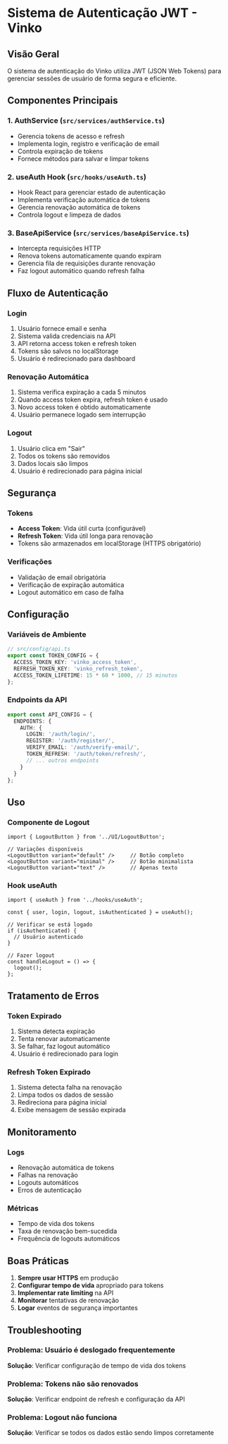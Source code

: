 # Sistema de Autenticação JWT - Vinko

## Visão Geral

O sistema de autenticação do Vinko utiliza JWT (JSON Web Tokens) para gerenciar sessões de usuário de forma segura e eficiente.

## Componentes Principais

### 1. AuthService (`src/services/authService.ts`)
- Gerencia tokens de acesso e refresh
- Implementa login, registro e verificação de email
- Controla expiração de tokens
- Fornece métodos para salvar e limpar tokens

### 2. useAuth Hook (`src/hooks/useAuth.ts`)
- Hook React para gerenciar estado de autenticação
- Implementa verificação automática de tokens
- Gerencia renovação automática de tokens
- Controla logout e limpeza de dados

### 3. BaseApiService (`src/services/baseApiService.ts`)
- Intercepta requisições HTTP
- Renova tokens automaticamente quando expiram
- Gerencia fila de requisições durante renovação
- Faz logout automático quando refresh falha

## Fluxo de Autenticação

### Login
1. Usuário fornece email e senha
2. Sistema valida credenciais na API
3. API retorna access token e refresh token
4. Tokens são salvos no localStorage
5. Usuário é redirecionado para dashboard

### Renovação Automática
1. Sistema verifica expiração a cada 5 minutos
2. Quando access token expira, refresh token é usado
3. Novo access token é obtido automaticamente
4. Usuário permanece logado sem interrupção

### Logout
1. Usuário clica em "Sair"
2. Todos os tokens são removidos
3. Dados locais são limpos
4. Usuário é redirecionado para página inicial

## Segurança

### Tokens
- **Access Token**: Vida útil curta (configurável)
- **Refresh Token**: Vida útil longa para renovação
- Tokens são armazenados em localStorage (HTTPS obrigatório)

### Verificações
- Validação de email obrigatória
- Verificação de expiração automática
- Logout automático em caso de falha

## Configuração

### Variáveis de Ambiente
```typescript
// src/config/api.ts
export const TOKEN_CONFIG = {
  ACCESS_TOKEN_KEY: 'vinko_access_token',
  REFRESH_TOKEN_KEY: 'vinko_refresh_token',
  ACCESS_TOKEN_LIFETIME: 15 * 60 * 1000, // 15 minutos
};
```

### Endpoints da API
```typescript
export const API_CONFIG = {
  ENDPOINTS: {
    AUTH: {
      LOGIN: '/auth/login/',
      REGISTER: '/auth/register/',
      VERIFY_EMAIL: '/auth/verify-email/',
      TOKEN_REFRESH: '/auth/token/refresh/',
      // ... outros endpoints
    }
  }
};
```

## Uso

### Componente de Logout
```tsx
import { LogoutButton } from '../UI/LogoutButton';

// Variações disponíveis
<LogoutButton variant="default" />     // Botão completo
<LogoutButton variant="minimal" />     // Botão minimalista
<LogoutButton variant="text" />        // Apenas texto
```

### Hook useAuth
```tsx
import { useAuth } from '../hooks/useAuth';

const { user, login, logout, isAuthenticated } = useAuth();

// Verificar se está logado
if (isAuthenticated) {
  // Usuário autenticado
}

// Fazer logout
const handleLogout = () => {
  logout();
};
```

## Tratamento de Erros

### Token Expirado
1. Sistema detecta expiração
2. Tenta renovar automaticamente
3. Se falhar, faz logout automático
4. Usuário é redirecionado para login

### Refresh Token Expirado
1. Sistema detecta falha na renovação
2. Limpa todos os dados de sessão
3. Redireciona para página inicial
4. Exibe mensagem de sessão expirada

## Monitoramento

### Logs
- Renovação automática de tokens
- Falhas na renovação
- Logouts automáticos
- Erros de autenticação

### Métricas
- Tempo de vida dos tokens
- Taxa de renovação bem-sucedida
- Frequência de logouts automáticos

## Boas Práticas

1. **Sempre usar HTTPS** em produção
2. **Configurar tempo de vida** apropriado para tokens
3. **Implementar rate limiting** na API
4. **Monitorar** tentativas de renovação
5. **Logar** eventos de segurança importantes

## Troubleshooting

### Problema: Usuário é deslogado frequentemente
**Solução**: Verificar configuração de tempo de vida dos tokens

### Problema: Tokens não são renovados
**Solução**: Verificar endpoint de refresh e configuração da API

### Problema: Logout não funciona
**Solução**: Verificar se todos os dados estão sendo limpos corretamente

